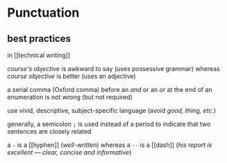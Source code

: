 # Punctuation

## best practices

in [[technical writing]]

_course's objective_ is awkward to say (uses possessive grammar) whereas _course objective_ is better (uses an adjective)

a serial comma (Oxford comma) before an _and_ or an _or_ at the end of an enumeration is not wrong (but not required)

use vivid, descriptive, subject-specific language (avoid _good, thing, etc._)

generally, a semicolon `;` is used instead of a period to indicate that two sentences are closely related

a `-` is a [[hyphen]] (_well-written_) whereas a `--` is a [[dash]] (_his report is excellent &mdash; clear, concise and informative_)
